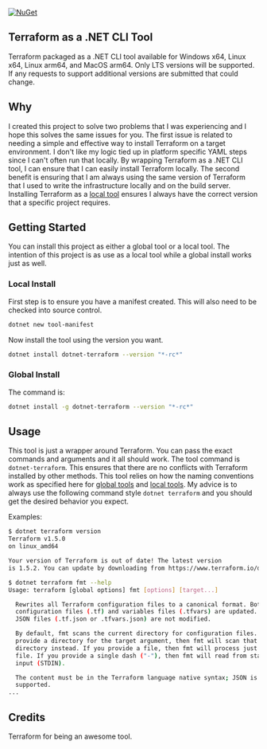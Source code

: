 [![NuGet](https://buildstats.info/nuget/dotnet-terraform)](https://www.nuget.org/packages/dotnet-terraform)

## Terraform as a .NET CLI Tool

Terraform packaged as a .NET CLI tool available for Windows x64, Linux x64, Linux arm64, and MacOS arm64. Only LTS 
versions will be supported. If any requests to support additional versions are submitted that could change.

## Why

I created this project to solve two problems that I was experiencing and I hope this solves the same issues for you. The
first issue is related to needing a simple and effective way to install Terraform on a target environment. I don't like 
my logic tied up in platform specific YAML steps since I can't often run that locally. By wrapping Terraform as a .NET 
CLI tool, I can ensure that I can easily install Terraform locally. The second benefit is ensuring that I am always 
using the same version of Terraform that I used to write the infrastructure locally and on the build server. Installing
Terraform as a [local tool](https://learn.microsoft.com/en-us/dotnet/core/tools/dotnet-tool-install#local-tools) ensures I always have the correct version that a specific project requires.

## Getting Started

You can install this project as either a global tool or a local tool. The intention of this project is as use as a local
tool while a global install works just as well.

### Local Install

First step is to ensure you have a manifest created. This will also need to be checked into source control.

```Bash
dotnet new tool-manifest
```

Now install the tool using the version you want.

```Bash
dotnet install dotnet-terraform --version "*-rc*"
```

### Global Install

The command is:

```Bash
dotnet install -g dotnet-terraform --version "*-rc*"
```

## Usage

This tool is just a wrapper around Terraform. You can pass the exact commands and arguments and it all should work. The
tool command is `dotnet-terraform`. This ensures that there are no conflicts with Terraform installed by other methods.
This tool relies on how the naming conventions work as specified here for [global tools](https://learn.microsoft.com/en-us/dotnet/core/tools/global-tools#invoke-a-global-tool) 
and [local tools](https://learn.microsoft.com/en-us/dotnet/core/tools/global-tools#invoke-a-local-tool). My advice is to
always use the following command style `dotnet terraform` and you should get the desired behavior you expect.

Examples:

```Bash
$ dotnet terraform version
Terraform v1.5.0
on linux_amd64

Your version of Terraform is out of date! The latest version
is 1.5.2. You can update by downloading from https://www.terraform.io/downloads.html
```

```Bash
$ dotnet terraform fmt --help
Usage: terraform [global options] fmt [options] [target...]

  Rewrites all Terraform configuration files to a canonical format. Both
  configuration files (.tf) and variables files (.tfvars) are updated.
  JSON files (.tf.json or .tfvars.json) are not modified.

  By default, fmt scans the current directory for configuration files. If you
  provide a directory for the target argument, then fmt will scan that
  directory instead. If you provide a file, then fmt will process just that
  file. If you provide a single dash ("-"), then fmt will read from standard
  input (STDIN).

  The content must be in the Terraform language native syntax; JSON is not
  supported.
...
```

## Credits

Terraform for being an awesome tool.